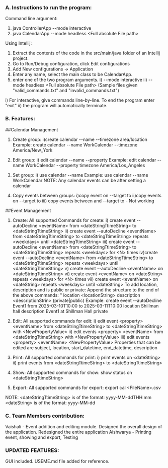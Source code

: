 ### A. Instructions to run the program:

Command line argument:
1) java ControllerApp --mode interactive
2) java CalendarApp --mode headless \<Full absolute File path\>

Using Intellij:
1) Extract the contents of the code in the src/main/java folder of an Intellij project.
2) Go to Run/Debug configuration, click Edit configurations
3) Add New configurations -> Application
4) Enter any name, select the main class to be CalendarApp.
5) enter one of the two program arguments.
       i) --mode interactive
       ii) --mode headless \<Full absolute File path\> (Sample files given "valid_commands.txt" and "invalid_commands.txt")

i) For interactive, give commands line-by-line. To end the program enter "exit"
ii) the program will automatically terminate.

### B. Features:

##Calendar Management
1) Create group:
   i)create calendar --name <calName> --timezone area/location
   Example: create calendar --name WorkCalendar --timezone America/New_York

2) Edit group:
   i) edit calendar --name <name-of-calendar> --property <property-name> <new-property-value>
   Example: edit calendar --name WorkCalendar --property timezone America/Los_Angeles

3) Set group:
   i) use calendar --name <name-of-calendar>
   Example: use calendar --name WorkCalendar
   NOTE: Any calendar events can be after setting a calendar

4) Copy events between groups:
   i)copy event <eventName> on <dateStringTtimeString> --target <calendarName> to <dateStringTtimeString>
   ii)copy events on <dateString> --target <calendarName> to <dateString>
   iii) copy events between <dateString> and <dateString> --target <calendarName> to <dateString> - Not working

##Event Management
1) Create: 
   All supported Commands for create:
   i) create event --autoDecline \<eventName\> from \<dateStringTtimeString\> to \<dateStringTtimeString\>
   ii) create event --autoDecline \<eventName\> from \<dateStringTtimeString\> to \<dateStringTtimeString\> repeats \<weekdays\> until \<dateStringTtimeString\>
   iii) create event --autoDecline \<eventName\> from \<dateStringTtimeString\> to \<dateStringTtimeString\> repeats \<weekdays\> for \<N\> times
   iv)create event --autoDecline \<eventName\> from \<dateStringTtimeString\> to \<dateStringTtimeString\> repeats \<weekdays\> until \<dateStringTtimeString\>
   v) create event --autoDecline \<eventName\> on \<dateStringTtimeString\>
   vi) create event \<eventName\> on \<dateString\> repeats \<weekdays\> for \<N\> times
   vii) create event \<eventName\> on \<dateString\> repeats \<weekdays\> until \<dateString\>
   To add location, description and is public or private:
   Append the structure to the end of the above commands:
   " location \<locationString\> description \<descriptionStrin\> (private|public)
   Example: create event --autoDecline Event1 from 2025-03-10T10:00 to 2025-03-11T10:00 location Shillman hall description Event1 at Shillman Hall private

2) Edit:
   All supported commands for edit:
   i) edit event \<property\> \<eventName\> from \<dateStringTtimeString\> to \<dateStringTtimeString\> with \<NewPropertyValue\>
   ii) edit events \<property\> \<eventName\> from \<dateStringTtimeString\> with \<NewPropertyValue\>
   iii) edit events \<property\> \<eventName\> \<NewPropertyValue\>
   Properties that can be edited are subject, location, start_datetime, end_datetime, description

3) Print:
   All supported commands for print:
   i) print events on \<dateString\>
   ii) print events from \<dateStringTtimeString\> to \<dateStringTtimeString\>

4) Show:
   All supported commands for show:
   show status on \<dateStringTtimeString\>

5) Export:
   All supported commands for export:
   export cal \<FileName\>.csv

NOTE: \<dateStringTtimeString\> is of the format: yyyy-MM-ddTHH:mm
\<dateString\> is of the format: yyyy-MM-dd

### C. Team Members contribution:
Vaishali - Event addition and editing module. Designed the overall design of the application. Redesigned the entire application
Aishwarya - Printing event, showing and export, Testing


### UPDATED FEATURES:

GUI included. USEME.md file added for reference.